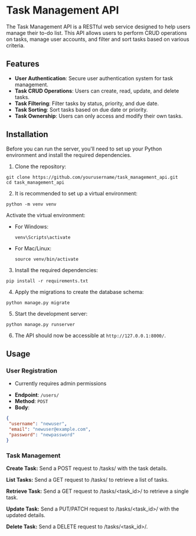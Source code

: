 # Task Management API

The Task Management API is a RESTful web service designed to help users manage their to-do list. This API allows users to perform CRUD operations on tasks, manage user accounts, and filter and sort tasks based on various criteria.

## Features

- **User Authentication**: Secure user authentication system for task management.
- **Task CRUD Operations**: Users can create, read, update, and delete tasks.
- **Task Filtering**: Filter tasks by status, priority, and due date.
- **Task Sorting**: Sort tasks based on due date or priority.
- **Task Ownership**: Users can only access and modify their own tasks.

## Installation

Before you can run the server, you'll need to set up your Python environment and install the required dependencies.

1. Clone the repository:

```
git clone https://github.com/yourusername/task_management_api.git
cd task_management_api
```

2. It is recommended to set up a virtual environment:

```
python -m venv venv
```

Activate the virtual environment:

- For Windows:

  ```
  venv\Scripts\activate
  ```

- For Mac/Linux:

  ```
  source venv/bin/activate
  ```

3. Install the required dependencies:

```
pip install -r requirements.txt
```

4. Apply the migrations to create the database schema:

```
python manage.py migrate
```

5. Start the development server:

```
python manage.py runserver
```

6. The API should now be accessible at `http://127.0.0.1:8000/`.


## Usage

### User Registration
* Currently requires admin permissions

- **Endpoint**: `/users/`
- **Method**: `POST`
- **Body**:

```json
{
 "username": "newuser",
 "email": "newuser@example.com",
 "password": "newpassword"
}
```

### Task Management

**Create Task:** Send a POST request to /tasks/ with the task details.

**List Tasks:** Send a GET request to /tasks/ to retrieve a list of tasks.

**Retrieve Task:** Send a GET request to /tasks/<task_id>/ to retrieve a single task.

**Update Task:** Send a PUT/PATCH request to /tasks/<task_id>/ with the updated details.

**Delete Task:** Send a DELETE request to /tasks/<task_id>/.